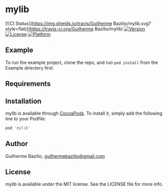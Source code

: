 # mylib

[![CI Status](https://img.shields.io/travis/Guilherme Bazilio/mylib.svg?style=flat)](https://travis-ci.org/Guilherme Bazilio/mylib)
[![Version](https://img.shields.io/cocoapods/v/mylib.svg?style=flat)](https://cocoapods.org/pods/mylib)
[![License](https://img.shields.io/cocoapods/l/mylib.svg?style=flat)](https://cocoapods.org/pods/mylib)
[![Platform](https://img.shields.io/cocoapods/p/mylib.svg?style=flat)](https://cocoapods.org/pods/mylib)

## Example

To run the example project, clone the repo, and run `pod install` from the Example directory first.

## Requirements

## Installation

mylib is available through [CocoaPods](https://cocoapods.org). To install
it, simply add the following line to your Podfile:

```ruby
pod 'mylib'
```

## Author

Guilherme Bazilio, guilhermebazilio@gmail.com

## License

mylib is available under the MIT license. See the LICENSE file for more info.
